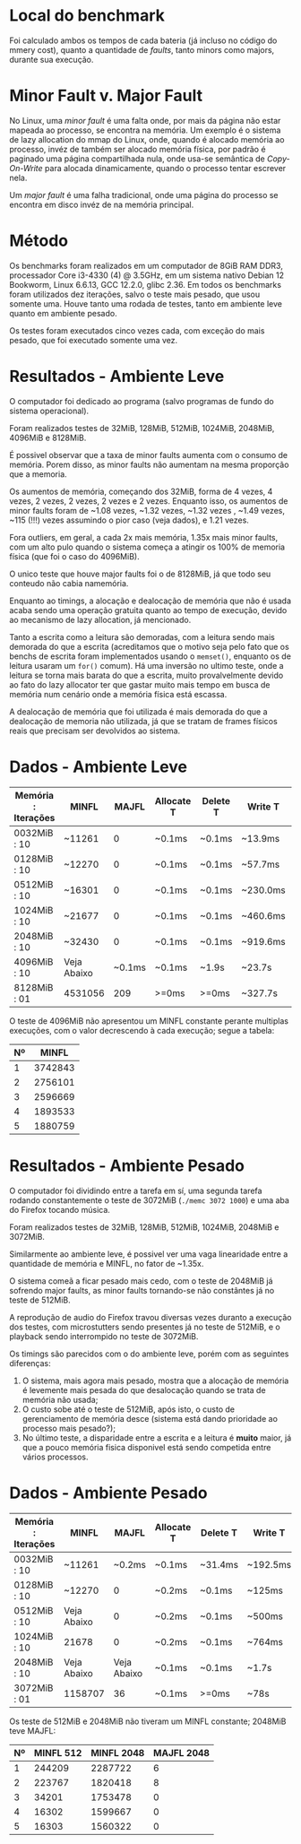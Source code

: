 # Local do benchmark

Foi calculado ambos os tempos de cada bateria (já incluso no código do mmery cost), quanto a quantidade de *faults*, tanto minors como majors, durante sua execução.

# Minor Fault v. Major Fault

No Linux, uma *minor fault* é uma falta onde, por mais da página não estar mapeada ao processo, se encontra na memória. Um exemplo é o sistema de lazy allocation do mmap do Linux, onde, quando é alocado memória ao processo, invéz de também ser alocado memória física, por padrão é paginado uma página compartilhada nula, onde usa-se semântica de *Copy-On-Write* para alocada dinamicamente, quando o processo tentar escrever nela.

Um *major fault* é uma falha tradicional, onde uma página do processo se encontra em disco invéz de na memória principal.

# Método

Os benchmarks foram realizados em um computador de 8GiB RAM DDR3, processador Core i3-4330 (4) @ 3.5GHz, em um sistema nativo Debian 12 Bookworm, Linux 6.6.13, GCC 12.2.0, glibc 2.36. Em todos os benchmarks foram utilizados dez iterações, salvo o teste mais pesado, que usou somente uma. Houve tanto uma rodada de testes, tanto em ambiente leve quanto em ambiente pesado.

Os testes foram executados cinco vezes cada, com exceção do mais pesado, que foi executado somente uma vez.

# Resultados - Ambiente Leve

O computador foi dedicado ao programa (salvo programas de fundo do sistema operacional).

Foram realizados testes de 32MiB, 128MiB, 512MiB, 1024MiB, 2048MiB, 4096MiB e 8128MiB.

É possivel observar que a taxa de minor faults aumenta com o consumo de memória. Porem disso, as minor faults não aumentam na mesma proporção que a memoria.

Os aumentos de memória, começando dos 32MiB, forma de 4 vezes, 4 vezes, 2 vezes, 2 vezes, 2 vezes e 2 vezes. Enquanto isso, os aumentos de minor faults foram de ~1.08 vezes, ~1.32 vezes, ~1.32 vezes , ~1.49 vezes, ~115 (!!!) vezes assumindo o pior caso (veja dados), e 1.21 vezes.

Fora outliers, em geral, a cada 2x mais memória, 1.35x mais minor faults, com um alto pulo quando o sistema começa a atingir os 100% de memoria física (que foi o caso do 4096MiB).

O unico teste que houve major faults foi o de 8128MiB, já que todo seu conteudo não cabia namemória.

Enquanto ao timings, a alocação e dealocação de memória que não é usada acaba sendo uma operação gratuita quanto ao tempo de execução, devido ao mecanismo de lazy allocation, já mencionado.

Tanto a escrita como a leitura são demoradas, com a leitura sendo mais demorada do que a escrita (acreditamos que o motivo seja pelo fato que os benchs de escrita foram implementados usando o `memset()`, enquanto os de leitura usaram um `for()` comum). Há uma inversão no ultimo teste, onde a leitura se torna mais barata do que a escrita, muito provalvelmente devido ao fato do lazy allocator ter que gastar muito mais tempo em busca de memória num cenário onde a memória física está escassa.

A dealocação de memória que foi utilizada é mais demorada do que a dealocação de memoria não utilizada, já que se tratam de frames físicos reais que precisam ser devolvidos ao sistema.

# Dados - Ambiente Leve

| Memória : Iterações | MINFL | MAJFL | Allocate T | Delete T | Write T | Read T | Delete w/ Write T |
| ------------------- | ----- | ----- | ---------- | -------- | ------- | ------ | ----------------- |
| 0032MiB : 10 | ~11261 | 0 | ~0.1ms | ~0.1ms | ~13.9ms | ~185.7ms | ~1.6ms  |
| 0128MiB : 10 | ~12270 | 0 | ~0.1ms | ~0.1ms | ~57.7ms | ~742.5ms | ~4ms    |
| 0512MiB : 10 | ~16301 | 0 | ~0.1ms | ~0.1ms | ~230.0ms | ~2.975s | ~12.5ms |
| 1024MiB : 10 | ~21677 | 0 | ~0.1ms | ~0.1ms | ~460.6ms | ~5.94s | ~23.8ms |
| 2048MiB : 10 | ~32430 | 0 | ~0.1ms | ~0.1ms | ~919.6ms | ~11.88s | ~48.1ms |
| 4096MiB : 10 | Veja Abaixo | ~0.1ms | ~0.1ms | ~1.9s | ~23.7s | ~53.9ms |
| 8128MiB : 01 | 4531056 | 209 | >=0ms | >=0ms | ~327.7s | ~273.8s | ~259.5ms |

O teste de 4096MiB não apresentou um MINFL constante perante multiplas execuções, com o valor decrescendo à cada execução; segue a tabela:

| Nº | MINFL |
| -- | ----- |
| 1 | 3742843 |
| 2 | 2756101 |
| 3 | 2596669 |
| 4 | 1893533 |
| 5 | 1880759 |

# Resultados - Ambiente Pesado

O computador foi dividindo entre a tarefa em sí, uma segunda tarefa rodando constantemente o teste de 3072MiB (`./memc 3072 1000`) e uma aba do Firefox tocando música.

Foram realizados testes de 32MiB, 128MiB, 512MiB, 1024MiB, 2048MiB e 3072MiB.

Similarmente ao ambiente leve, é possivel ver uma vaga linearidade entre a quantidade de memória e MINFL, no fator de ~1.35x.

O sistema comeã a ficar pesado mais cedo, com o teste de 2048MiB já sofrendo major faults, as minor faults tornando-se não constântes já no teste de 512MiB.

A reprodução de audio do Firefox travou diversas vezes duranto a execução dos testes, com microstutters sendo presentes já no teste de 512MiB, e o playback sendo interrompido no teste de 3072MiB.

Os timings são parecidos com o do ambiente leve, porém com as seguintes diferenças:

1. O sistema, mais agora mais pesado, mostra que a alocação de memória é levemente mais pesada do que desalocação quando se trata de memória não usada;
2. O custo sobe até o teste de 512MiB, após isto, o custo de gerenciamento de memória desce (sistema está dando prioridade ao processo mais pesado?);
3. No último teste, a disparidade entre a escrita e a leitura é **muito** maior, já que a pouco memória fisica disponivel está sendo competida entre vários processos.


# Dados - Ambiente Pesado
| Memória : Iterações | MINFL | MAJFL | Allocate T | Delete T | Write T | Read T | Delete w/ Write T |
| ------------------- | ----- | ----- | ---------- | -------- | ------- | ------ | ----------------- |
| 0032MiB : 10 | ~11261 | ~0.2ms | ~0.1ms | ~31.4ms | ~192.5ms | ~3ms |
| 0128MiB : 10 | ~12270 | 0 | ~0.2ms | ~0.1ms | ~125ms | ~763.4ms | ~7.5ms |
| 0512MiB : 10 | Veja Abaixo | 0 | ~0.2ms | ~0.1ms | ~500ms | ~3.08s | ~45ms |
| 1024MiB : 10 | 21678 | 0 | ~0.2ms | ~0.1ms | ~764ms | ~6.1s | ~38ms |
| 2048MiB : 10 | Veja Abaixo | Veja Abaixo | ~0.1ms | ~0.1ms | ~1.7s | ~12s | ~33ms |
| 3072MiB : 01 | 1158707 | 36 | ~0.1ms | >=0ms | ~78s | ~1.9s | ~102.8ms |

Os teste de 512MiB e 2048MiB não tiveram um MINFL constante; 2048MiB teve MAJFL:

| Nº | MINFL 512 | MINFL 2048 | MAJFL 2048 |
| -- | --------- | ---------- | ---------- |
| 1 | 244209 | 2287722 | 6 |
| 2 | 223767 | 1820418 | 8 |
| 3 | 34201 | 1753478 | 0 |
| 4 | 16302 | 1599667 | 0 |
| 5 | 16303 | 1560322 | 0 |
